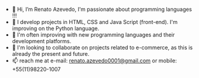 - 👋 Hi, I’m Renato Azevedo, I'm passionate about programming languages !!!
- 👀 I develop projects in HTML, CSS and Java Script (front-end). I'm improving on the Python language.
- 🌱 I'm often improving with new programming languages and their development platforms.
- 💞️ I'm looking to collaborate on projects related to e-commerce, as this is already the present and future.
- 📫 reach me at e-mail: renato.azevedo0001@gmail.com or mobile: +55(11)98220-1007
